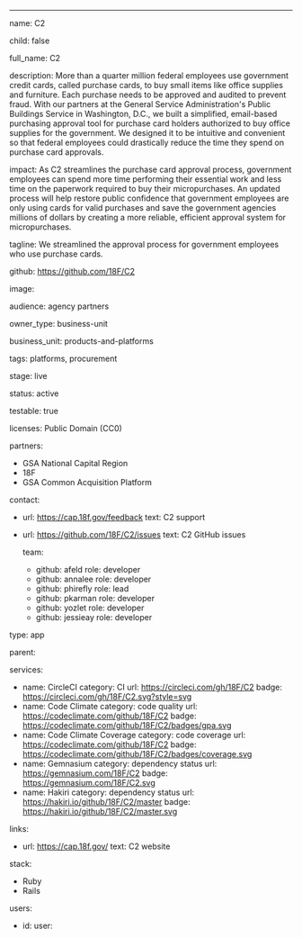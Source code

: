 ---

name: C2

child: false

full_name: C2

description: More than a quarter million federal employees use government credit cards, called purchase cards, to buy small items like office supplies and furniture. Each purchase needs to be approved and audited to prevent fraud. With our partners at the General Service Administration's Public Buildings Service in Washington, D.C., we built a simplified, email-based purchasing approval tool for purchase card holders authorized to buy office supplies for the government. We designed it to be intuitive and convenient so that federal employees could drastically reduce the time they spend on purchase card approvals.

impact:  As C2 streamlines the purchase card approval process, government employees can spend more time performing their essential work and less time on the paperwork required to buy their micropurchases. An updated process will help restore public confidence that government employees are only using cards for valid purchases and save the government agencies millions of dollars by creating a more reliable, efficient approval system for micropurchases.

tagline: We streamlined the approval process for government employees who use purchase cards.

github: https://github.com/18F/C2

image:

audience: agency partners

owner_type: business-unit

business_unit: products-and-platforms

tags: platforms, procurement

stage: live

status: active

testable: true

licenses: Public Domain (CC0)

partners:
- GSA National Capital Region
- 18F
- GSA Common Acquisition Platform


contact:
- url: https://cap.18f.gov/feedback
  text: C2 support
- url: https://github.com/18F/C2/issues
  text: C2 GitHub issues

  team:
  - github: afeld
    role: developer
  - github: annalee
    role: developer
  - github: phirefly
    role: lead
  - github: pkarman
    role: developer
  - github: yozlet
    role: developer
  - github: jessieay
    role: developer

type: app

parent:


services:
- name: CircleCI
  category: CI
  url: https://circleci.com/gh/18F/C2
  badge: https://circleci.com/gh/18F/C2.svg?style=svg
- name: Code Climate
  category: code quality
  url: https://codeclimate.com/github/18F/C2
  badge: https://codeclimate.com/github/18F/C2/badges/gpa.svg
- name: Code Climate Coverage
  category: code coverage
  url: https://codeclimate.com/github/18F/C2
  badge: https://codeclimate.com/github/18F/C2/badges/coverage.svg
- name: Gemnasium
  category: dependency status
  url: https://gemnasium.com/18F/C2
  badge: https://gemnasium.com/18F/C2.svg
- name: Hakiri
  category: dependency status
  url: https://hakiri.io/github/18F/C2/master
  badge: https://hakiri.io/github/18F/C2/master.svg


links:
  - url: https://cap.18f.gov/
    text: C2 website

stack:
  - Ruby
  - Rails

users:
- id:
  user:
